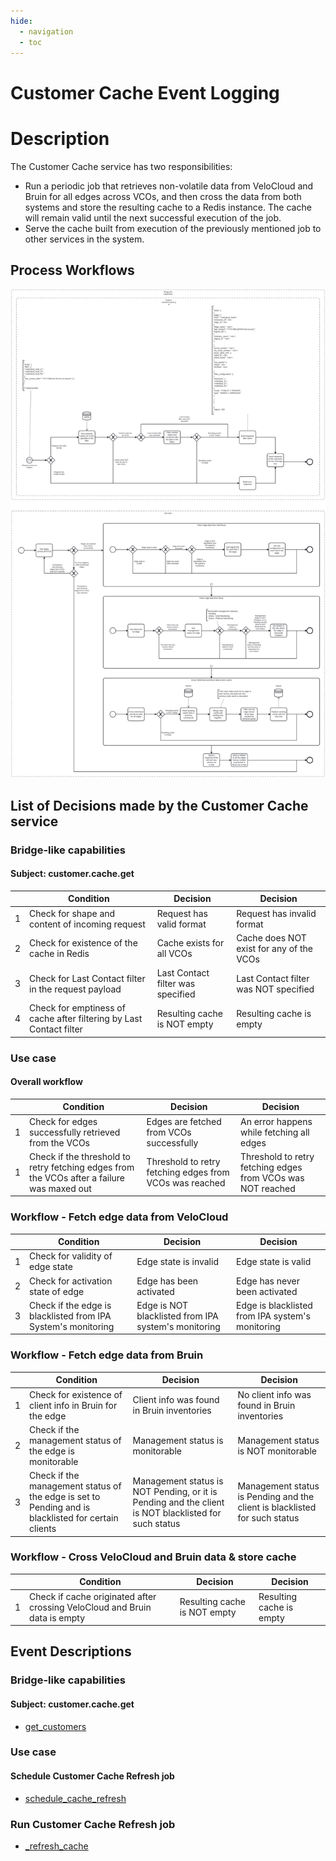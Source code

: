 ```yaml
---
hide:
  - navigation
  - toc
---
```


# Customer Cache Event Logging

# Description

The Customer Cache service has two responsibilities:

* Run a periodic job that retrieves non-volatile data from VeloCloud and Bruin for all edges across VCOs, and then cross the
  data from both systems and store the resulting cache to a Redis instance. The cache will remain valid until the next successful
  execution of the job.
* Serve the cache built from execution of the previously mentioned job to other services in the system.

## Process Workflows
![[](../../images/customer-cache.png)](../../images/customer-cache.png)

## List of Decisions made by the Customer Cache service
### Bridge-like capabilities
#### Subject: customer.cache.get
|     | Condition                                                           | Decision                          | Decision                                 |
|-----|---------------------------------------------------------------------|-----------------------------------|------------------------------------------|
| 1   | Check for shape and content of incoming request                     | Request has valid format          | Request has invalid format               |
| 2   | Check for existence of the cache in Redis                           | Cache exists for all VCOs         | Cache does NOT exist for any of the VCOs |
| 3   | Check for Last Contact filter in the request payload                | Last Contact filter was specified | Last Contact filter was NOT specified    |
| 4   | Check for emptiness of cache after filtering by Last Contact filter | Resulting cache is NOT empty      | Resulting cache is empty                 |

### Use case
#### Overall workflow
|     | Condition                                                                                  | Decision                                                | Decision                                                    |
|-----|--------------------------------------------------------------------------------------------|---------------------------------------------------------|-------------------------------------------------------------|
| 1   | Check for edges successfully retrieved from the VCOs                                       | Edges are fetched from VCOs successfully                | An error happens while fetching all edges                   |
| 1   | Check if the threshold to retry fetching edges from the VCOs after a failure was maxed out | Threshold to retry fetching edges from VCOs was reached | Threshold to retry fetching edges from VCOs was NOT reached |

### Workflow - Fetch edge data from VeloCloud
|     | Condition                                                     | Decision                                             | Decision                                         |
|-----|---------------------------------------------------------------|------------------------------------------------------|--------------------------------------------------|
| 1   | Check for validity of edge state                              | Edge state is invalid                                | Edge state is valid                              |
| 2   | Check for activation state of edge                            | Edge has been activated                              | Edge has never been activated                    |
| 3   | Check if the edge is blacklisted from IPA System's monitoring | Edge is NOT blacklisted from IPA system's monitoring | Edge is blacklisted from IPA system's monitoring |

### Workflow - Fetch edge data from Bruin
|     | Condition                                                                                           | Decision                                                                                             | Decision                                                                   |
|-----|-----------------------------------------------------------------------------------------------------|------------------------------------------------------------------------------------------------------|----------------------------------------------------------------------------|
| 1   | Check for existence of client info in Bruin for the edge                                            | Client info was found in Bruin inventories                                                           | No client info was found in Bruin inventories                              |
| 2   | Check if the management status of the edge is monitorable                                           | Management status is monitorable                                                                     | Management status is NOT monitorable                                       |
| 3   | Check if the management status of the edge is set to Pending and is blacklisted for certain clients | Management status is NOT Pending, or it is Pending and the client is NOT blacklisted for such status | Management status is Pending and the client is blacklisted for such status |

### Workflow - Cross VeloCloud and Bruin data & store cache
|     | Condition                                                                  | Decision                     | Decision                 |
|-----|----------------------------------------------------------------------------|------------------------------|--------------------------|
| 1   | Check if cache originated after crossing VeloCloud and Bruin data is empty | Resulting cache is NOT empty | Resulting cache is empty |


## Event Descriptions
### Bridge-like capabilities
#### Subject: customer.cache.get
* [get_customers](../services/customer-cache/actions/get_customers/get_customers.md)

### Use case
#### Schedule Customer Cache Refresh job
* [schedule_cache_refresh](../services/customer-cache/actions/refresh_cache/schedule_cache_refresh.md)

### Run Customer Cache Refresh job
* [_refresh_cache](../services/customer-cache/actions/refresh_cache/_refresh_cache.md)
